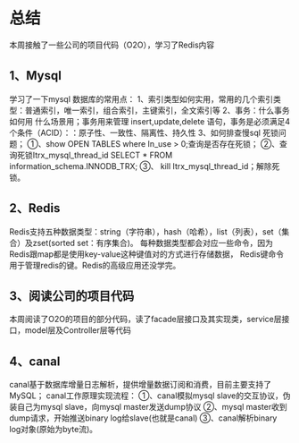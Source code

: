 # 总结
本周接触了一些公司的项目代码（O2O），学习了Redis内容

## 1、Mysql
学习了一下mysql 数据库的常用点：
1、索引类型如何实用，常用的几个索引类型：普通索引，唯一索引，组合索引，主键索引，全文索引等
2、事务：什么事务 如何用 什么场景用；事务用来管理 insert,update,delete 语句，事务是必须满足4个条件（ACID）：：原子性、一致性、隔离性、持久性
3、如何排查慢sql 死锁问题；
①、show OPEN TABLES where In_use > 0;查询是否存在死锁；
②、查询死锁Itrx_mysql_thread_id  SELECT * FROM information_schema.INNODB_TRX; 
③、 kill Itrx_mysql_thread_id；解除死锁。

## 2、Redis
Redis支持五种数据类型：string（字符串），hash（哈希），list（列表），set（集合）及zset(sorted set：有序集合)。
每种数据类型都会对应一些命令，因为Redis跟map都是使用key-value这种键值对的方式进行存储数据，
Redis键命令用于管理redis的键。Redis的高级应用还没学完。

## 3、阅读公司的项目代码
本周阅读了O2O的项目的部分代码，读了facade层接口及其实现类，service层接口，model层及Controller层等代码

## 4、canal
canal基于数据库增量日志解析，提供增量数据订阅和消费，目前主要支持了MySQL；
canal工作原理实现流程：
①、canal模拟mysql slave的交互协议，伪装自己为mysql slave，向mysql master发送dump协议
②、mysql master收到dump请求，开始推送binary log给slave(也就是canal)
③、canal解析binary log对象(原始为byte流)。
